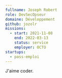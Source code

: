 ```yaml
---
fullname: Joseph Robert
role: DevSecOpseur
domaine: Développement
github: jozolr
missions:
  - start: 2021-11-08
    end: 2022-03-13
    status: service
    employer: OCTO
startups:
  - pass-emploi
---
```


J'aime coder.
